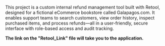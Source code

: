 This project is a custom internal refund management tool built with Retool, designed for a fictional eCommerce bookstore called Galapagos.com. It enables support teams to search customers, view order history, inspect purchased items, and process refunds—all in a user-friendly, secure interface with role-based access and audit tracking.

**The link on the "Retool_Link" file will take you to the application.**

